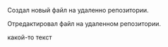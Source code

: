 Создал новый файл на удаленно репозитории.

Отредактировал файл на удаленном репозитории.

какой-то текст
